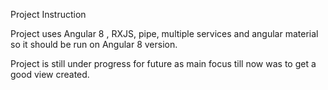 Project Instruction

Project uses Angular 8 , RXJS, pipe, multiple services and angular material so it should be run on Angular 8 version. 

Project is still under progress for future as main focus till now was to get a good view created.

